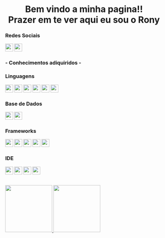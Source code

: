   <div>
  <h1 align="center">Bem vindo a minha pagina!!
    <br>Prazer em te ver aqui eu sou o Rony </h1>
  
  
  <h3>Redes Sociais</h3>
  <p>
  <a href="https://www.linkedin.com/in/rony-sobral-5504381b4/"><img height="25" src="https://img.shields.io/badge/LinkedIn-0077B5?style=for-the-badge&logo=linkedin&logoColor=white"></a>
  <a href="https://www.instagram.com/rony_sobral3/"><img height="25" src="https://img.shields.io/badge/Instagram-E4405F?style=for-the-badge&logo=instagram&logoColor=white"></a>
  </p>
  
  <h3>- Conhecimentos adiquiridos -</h3>
  <h3>Linguagens</h3>
<p align="left"> 
   <a><img height="25" src="https://img.shields.io/badge/CSS3-1572B6?style=for-the-badge&logo=css3&logoColor=white"></a>
   <a><img height="25" src="https://img.shields.io/badge/HTML5-E34F26?style=for-the-badge&logo=html5&logoColor=white"></a>
   <a><img height="25" src="https://img.shields.io/badge/JavaScript-F7DF1E?style=for-the-badge&logo=javascript&logoColor=black"></a>
   <a><img height="25" src="https://img.shields.io/badge/TypeScript-007ACC?style=for-the-badge&logo=typescript&logoColor=white"></a>
   <a><img height="25" src="https://img.shields.io/badge/Java-ED8B00?style=for-the-badge&logo=java&logoColor=white"></a>
   <a><img height="25" src="https://img.shields.io/badge/json-5E5C5C?style=for-the-badge&logo=json&logoColor=white"></a>
</p>
  

<h3>Base de Dados</h3>
<p align="left">
  <a><img height="25" src="https://img.shields.io/badge/MySQL-00000F?style=for-the-badge&logo=mysql&logoColor=white"></a>
  <a><img height="25" src="https://img.shields.io/badge/PostgreSQL-316192?style=for-the-badge&logo=postgresql&logoColor=white"></a>
</p>
  
  <h3>Frameworks</h3>
<p align="left">
   <a><img height="25" src="https://img.shields.io/badge/Angular-DD0031?style=for-the-badge&logo=angular&logoColor=white"></a>
   <a><img height="25" src="https://img.shields.io/badge/Bootstrap-563D7C?style=for-the-badge&logo=bootstrap&logoColor=white"></a>
   <a><img height="25" src="https://img.shields.io/badge/Spring-6DB33F?style=for-the-badge&logo=spring&logoColor=white"></a>
   <a><img height="25" src="https://img.shields.io/badge/firebase-ffca28?style=for-the-badge&logo=firebase&logoColor=black"></a>
   <a><img height="25" src="https://img.shields.io/badge/Postman-FF6C37?style=for-the-badge&logo=Postman&logoColor=white"></a>
</p>
  
   <h3>IDE</h3>
<p align="left">
   <a><img height="25" src="https://img.shields.io/badge/Visual_Studio_Code-0078D4?style=for-the-badge&logo=visual%20studio%20code&logoColor=white"></a>
   <a><img height="25" src="https://img.shields.io/badge/Eclipse-2C2255?style=for-the-badge&logo=eclipse&logoColor=white"></a>
   <a><img height="25" src="https://img.shields.io/badge/IntelliJIDEA-000000.svg?style=for-the-badge&logo=intellij-idea&logoColor=white"></a>
   <a><img height="25" src="ttps://img.shields.io/badge/Notepad++-90E59A.svg?style=for-the-badge&logo=notepad%2B%2B&logoColor=black"></a>
</p>
  
<br>
  <a href="https://github.com/rony1533/rony1533">
   <img height="150rem" src="https://github-readme-stats.vercel.app/api?username=rony1533&show_icons=true&theme=dark" > 
    <img height="150rem" src="https://github-readme-stats.vercel.app/api/top-langs/?username=rony1533&layout=compact&theme=dark" >
    </a>
</div>

